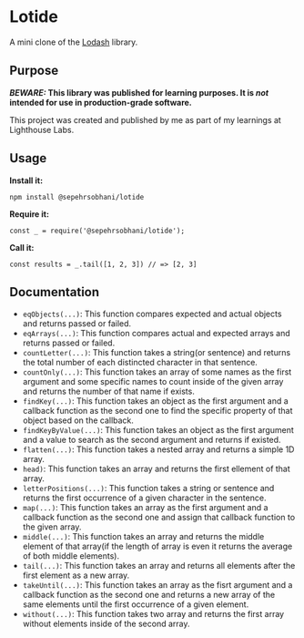 # Lotide

A mini clone of the [Lodash](https://lodash.com) library.

## Purpose

**_BEWARE:_ This library was published for learning purposes. It is _not_ intended for use in production-grade software.**

This project was created and published by me as part of my learnings at Lighthouse Labs.

## Usage

**Install it:**

`npm install @sepehrsobhani/lotide`

**Require it:**

`const _ = require('@sepehrsobhani/lotide');`

**Call it:**

`const results = _.tail([1, 2, 3]) // => [2, 3]`

## Documentation

- `eqObjects(...)`: This function compares expected and actual objects and returns passed or failed.
- `eqArrays(...)`: This function compares actual and expected arrays and returns passed or failed.
- `countLetter(...)`: This function takes a string(or sentence) and returns the total number of each distincted character in that sentence.
- `countOnly(...)`: This function takes an array of some names as the first argument and some specific names to count inside of the given array and returns the number of that name if exists.
- `findKey(...)`: This function takes an object as the first argument and a callback function as the second one to find the specific property of that object based on the callback.
- `findKeyByValue(...)`: This function takes an object as the first argument and a value to search as the second argument and returns if existed.
- `flatten(...)`: This function takes a nested array and returns a simple 1D array.
- `head)`: This function takes an array and returns the first ellement of that array.
- `letterPositions(...)`: This function takes a string or sentence and returns the first occurrence of a given character in the sentence.
- `map(...)`: This function takes an array as the first argument and a callback function as the second one and assign that callback function to the given array.
- `middle(...)`: This function takes an array and returns the middle element of that array(if the length of array is even it returns the average of both middle elements).
- `tail(...)`: This function takes an array and returns all elements after the first element as a new array.
- `takeUntil(...)`: This function takes an array as the fisrt argument and a callback function as the second one and returns a new array of the same elements until the first occurrence of a given element.
- `without(...)`: This function takes two array and returns the first array without elements inside of the second array.
